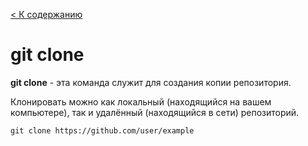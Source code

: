 [< К содержанию](../readme.md)

# git clone 



__git clone__ - эта команда служит для создания копии репозитория.

Клонировать можно как локальный (находящийся на вашем компьютере), так и удалённый (находящийся в сети) репозиторий.

``` bash=
git clone https://github.com/user/example
```